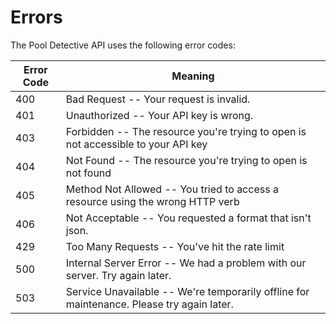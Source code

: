 # Errors

The Pool Detective API uses the following error codes:

Error Code | Meaning
---------- | -------
400 | Bad Request -- Your request is invalid.
401 | Unauthorized -- Your API key is wrong.
403 | Forbidden -- The resource you're trying to open is not accessible to your API key
404 | Not Found -- The resource you're trying to open is not found
405 | Method Not Allowed -- You tried to access a resource using the wrong HTTP verb
406 | Not Acceptable -- You requested a format that isn't json.
429 | Too Many Requests -- You've hit the rate limit
500 | Internal Server Error -- We had a problem with our server. Try again later.
503 | Service Unavailable -- We're temporarily offline for maintenance. Please try again later.
